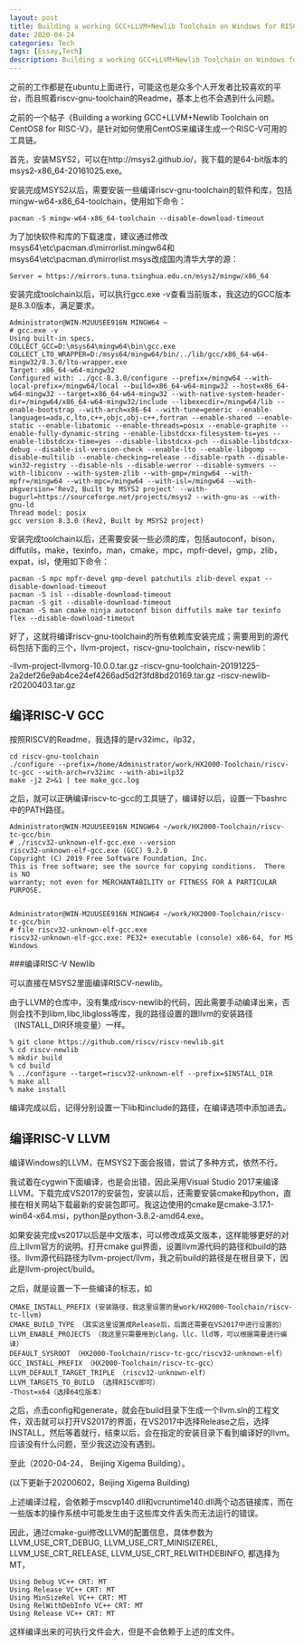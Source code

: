 ```yaml
---
layout: post
title: Building a working GCC+LLVM+Newlib Toolchain on Windows for RISC-V
date: 2020-04-24
categories: Tech
tags: [Essay,Tech]
description: Building a working GCC+LLVM+Newlib Toolchain on Windows for RISC-V，主要介绍一下如何在Windows上面编译一个可用的LLVM for RISC-V工具链，包括riscv-gcc和riscv-newlib，从源码进行编译。
---
```


之前的工作都是在ubuntu上面进行，可能这也是众多个人开发者比较喜欢的平台，而且照着riscv-gnu-toolchain的Readme，基本上也不会遇到什么问题。

之前的一个帖子《Building a working GCC+LLVM+Newlib Toolchain on CentOS8 for RISC-V》，是针对如何使用CentOS来编译生成一个RISC-V可用的工具链。

首先，安装MSYS2，可以在http://msys2.github.io/，我下载的是64-bit版本的msys2-x86_64-20161025.exe。

安装完成MSYS2以后，需要安装一些编译riscv-gnu-toolchain的软件和库，包括mingw-w64-x86_64-toolchain，使用如下命令：

```
pacman -S mingw-w64-x86_64-toolchain --disable-download-timeout
```

为了加快软件和库的下载速度，建议通过修改msys64\etc\pacman.d\mirrorlist.mingw64和msys64\etc\pacman.d\mirrorlist.msys改成国内清华大学的源：

```
Server = https://mirrors.tuna.tsinghua.edu.cn/msys2/mingw/x86_64
```

安装完成toolchain以后，可以执行gcc.exe -v查看当前版本，我这边的GCC版本是8.3.0版本，满足要求。

```
Administrator@WIN-M2UUSEE916N MINGW64 ~
# gcc.exe -v
Using built-in specs.
COLLECT_GCC=D:\msys64\mingw64\bin\gcc.exe
COLLECT_LTO_WRAPPER=D:/msys64/mingw64/bin/../lib/gcc/x86_64-w64-mingw32/8.3.0/lto-wrapper.exe
Target: x86_64-w64-mingw32
Configured with: ../gcc-8.3.0/configure --prefix=/mingw64 --with-local-prefix=/mingw64/local --build=x86_64-w64-mingw32 --host=x86_64-w64-mingw32 --target=x86_64-w64-mingw32 --with-native-system-header-dir=/mingw64/x86_64-w64-mingw32/include --libexecdir=/mingw64/lib --enable-bootstrap --with-arch=x86-64 --with-tune=generic --enable-languages=ada,c,lto,c++,objc,obj-c++,fortran --enable-shared --enable-static --enable-libatomic --enable-threads=posix --enable-graphite --enable-fully-dynamic-string --enable-libstdcxx-filesystem-ts=yes --enable-libstdcxx-time=yes --disable-libstdcxx-pch --disable-libstdcxx-debug --disable-isl-version-check --enable-lto --enable-libgomp --disable-multilib --enable-checking=release --disable-rpath --disable-win32-registry --disable-nls --disable-werror --disable-symvers --with-libiconv --with-system-zlib --with-gmp=/mingw64 --with-mpfr=/mingw64 --with-mpc=/mingw64 --with-isl=/mingw64 --with-pkgversion='Rev2, Built by MSYS2 project' --with-bugurl=https://sourceforge.net/projects/msys2 --with-gnu-as --with-gnu-ld
Thread model: posix
gcc version 8.3.0 (Rev2, Built by MSYS2 project)

```

安装完成toolchain以后，还需要安装一些必须的库，包括autoconf，bison，diffutils，make，texinfo，man，cmake，mpc，mpfr-devel，gmp，zlib，expat，isl，使用如下命令：

```
pacman -S mpc mpfr-devel gmp-devel patchutils zlib-devel expat --disable-download-timeout
pacman -S isl --disable-download-timeout
pacman -S git --disable-download-timeout
pacman -S man cmake ninja autoconf bison diffutils make tar texinfo flex --disable-download-timeout
```

好了，这就将编译riscv-gnu-toolchain的所有依赖库安装完成；需要用到的源代码包括下面的三个，llvm-project，riscv-gnu-toolchain，riscv-newlib：

-llvm-project-llvmorg-10.0.0.tar.gz
-riscv-gnu-toolchain-20191225-2a2def26e9ab4ce24ef4266ad5d2f3fd8bd20169.tar.gz
-riscv-newlib-r20200403.tar.gz

## 编译RISC-V GCC

按照RISCV的Readme，我选择的是rv32imc，ilp32，

```
cd riscv-gnu-toolchain
./configure --prefix=/home/Administrator/work/HX2000-Toolchain/riscv-tc-gcc --with-arch=rv32imc --with-abi=ilp32
make -j2 2>&1 | tee make_gcc.log
```

之后，就可以正确编译riscv-tc-gcc的工具链了，编译好以后，设置一下bashrc中的PATH路径。

```
Administrator@WIN-M2UUSEE916N MINGW64 ~/work/HX2000-Toolchain/riscv-tc-gcc/bin
# ./riscv32-unknown-elf-gcc.exe --version
riscv32-unknown-elf-gcc.exe (GCC) 9.2.0
Copyright (C) 2019 Free Software Foundation, Inc.
This is free software; see the source for copying conditions.  There is NO
warranty; not even for MERCHANTABILITY or FITNESS FOR A PARTICULAR PURPOSE.


Administrator@WIN-M2UUSEE916N MINGW64 ~/work/HX2000-Toolchain/riscv-tc-gcc/bin
# file riscv32-unknown-elf-gcc.exe
riscv32-unknown-elf-gcc.exe: PE32+ executable (console) x86-64, for MS Windows
```

###编译RISC-V Newlib

可以直接在MSYS2里面编译RISCV-newlib。

由于LLVM的仓库中，没有集成riscv-newlib的代码，因此需要手动编译出来，否则会找不到libm,libc,libgloss等库，我的路径设置的跟llvm的安装路径（INSTALL_DIR环境变量）一样。

```
% git clone https://github.com/riscv/riscv-newlib.git
% cd riscv-newlib 
% mkdir build
% cd build
% ../configure --target=riscv32-unknown-elf --prefix=$INSTALL_DIR
% make all
% make install
```

编译完成以后，记得分别设置一下lib和include的路径，在编译选项中添加进去。

## 编译RISC-V LLVM

编译Windows的LLVM，在MSYS2下面会报错，尝试了多种方式，依然不行。

我试着在cygwin下面编译，也是会出错，因此采用Visual Studio 2017来编译LLVM。下载完成VS2017的安装包，安装以后，还需要安装cmake和python，直接在相关网站下载最新的安装包即可。我这边使用的cmake是cmake-3.17.1-win64-x64.msi，python是python-3.8.2-amd64.exe。

如果安装完成vs2017以后是中文版本，可以修改成英文版本，这样能够更好的对应上llvm官方的说明。打开cmake gui界面，设置llvm源代码的路径和build的路径。llvm源代码路径为llvm-project/llvm，我之前build的路径是在根目录下，因此是llvm-project/build。

之后，就是设置一下一些编译的标志，如
```
CMAKE_INSTALL_PREFIX (安装路径，我这里设置的是work/HX2000-Toolchain/riscv-tc-llvm)
CMAKE_BUILD_TYPE （其实这里设置成Release后，后面还需要在VS2017中进行设置的）
LLVM_ENABLE_PROJECTS （我这里只需要用到clang，llc，lld等，可以根据需要进行编译）
DEFAULT_SYSROOT （HX2000-Toolchain/riscv-tc-gcc/riscv32-unknown-elf） 
GCC_INSTALL_PREFIX （HX2000-Toolchain/riscv-tc-gcc） 
LLVM_DEFAULT_TARGET_TRIPLE （riscv32-unknown-elf）
LLVM_TARGETS_TO_BUILD （选择RISCV即可）
-Thost=x64（选择64位版本）
```

之后，点击config和generate，就会在build目录下生成一个llvm.sln的工程文件，双击就可以打开VS2017的界面，在VS2017中选择Release之后，选择INSTALL，然后等着就行，结束以后，会在指定的安装目录下看到编译好的llvm。应该没有什么问题，至少我这边没有遇到。

至此（2020-04-24， Beijing Xigema Building）。

(以下更新于20200602，Beijing Xigema Building)

上述编译过程，会依赖于mscvp140.dll和vcruntime140.dll两个动态链接库，而在一些版本的操作系统中可能发生由于这些库文件丢失而无法运行的错误。

因此，通过cmake-gui修改LLVM的配置信息，具体参数为LLVM_USE_CRT_DEBUG, LLVM_USE_CRT_MINISIZEREL, LLVM_USE_CRT_RELEASE, LLVM_USE_CRT_RELWITHDEBINFO, 都选择为MT，

```
Using Debug VC++ CRT: MT
Using Release VC++ CRT: MT
Using MinSizeRel VC++ CRT: MT
Using RelWithDebInfo VC++ CRT: MT
Using Release VC++ CRT: MT
```
这样编译出来的可执行文件会大，但是不会依赖于上述的库文件。
